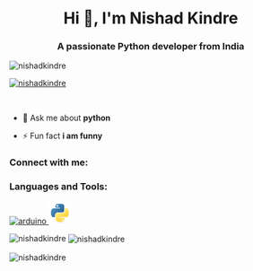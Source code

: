 <h1 align="center">Hi 👋, I'm Nishad Kindre</h1>
<h3 align="center">A passionate Python developer from India</h3>

<p align="left"> <img src="https://komarev.com/ghpvc/?username=nishadkindre&label=Profile%20views&color=0e75b6&style=flat" alt="nishadkindre" /> </p>

<p align="left"> <a href="https://github.com/ryo-ma/github-profile-trophy"><img src="https://github-profile-trophy.vercel.app/?username=nishadkindre" alt="nishadkindre" /></a> </p>

<p align="left"> <a href="https://twitter.com/" target="blank"><img src="https://img.shields.io/twitter/follow/?logo=twitter&style=for-the-badge" alt="" /></a> </p>

- 💬 Ask me about **python**

- ⚡ Fun fact **i am funny**

<h3 align="left">Connect with me:</h3>
<p align="left">
</p>

<h3 align="left">Languages and Tools:</h3>
<p align="left"> <a href="https://www.arduino.cc/" target="_blank" rel="noreferrer"> <img src="https://cdn.worldvectorlogo.com/logos/arduino-1.svg" alt="arduino" width="40" height="40"/> </a> <a href="https://www.python.org" target="_blank" rel="noreferrer"> <img src="https://raw.githubusercontent.com/devicons/devicon/master/icons/python/python-original.svg" alt="python" width="40" height="40"/> </a> </p>

<p><img align="left" src="https://github-readme-stats.vercel.app/api/top-langs?username=nishadkindre&show_icons=true&locale=en&layout=compact" alt="nishadkindre" /></p>

<p>&nbsp;<img align="center" src="https://github-readme-stats.vercel.app/api?username=nishadkindre&show_icons=true&locale=en" alt="nishadkindre" /></p>

<p><img align="center" src="https://github-readme-streak-stats.herokuapp.com/?user=nishadkindre&" alt="nishadkindre" /></p>
